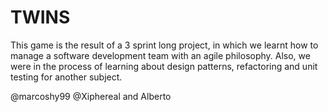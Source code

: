 # TWINS

This game is the result of a 3 sprint long project, in which we learnt how to manage a software development team with an agile philosophy. Also, we were in the process of learning about design patterns, refactoring and unit testing for another subject.

@marcoshy99 @Xiphereal and Alberto
